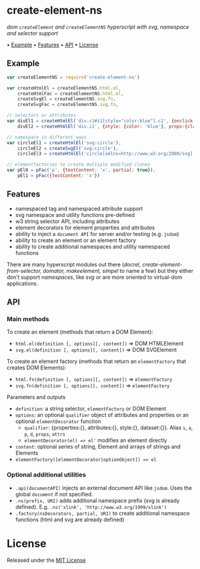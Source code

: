 <!-- markdownlint-disable MD004 MD007 MD010 MD041 MD022 MD024 MD032 MD036 -->

# create-element-ns

*dom `createElement` and `createElementNS` hyperscript with svg, namespace and selector support*

• [Example](#example) • [Features](#features) • [API](#api) • [License](#license)

## Example

```javascript
var createElementNS = require('create-element-ns')

var createHtmlEl = createElementNS.html.el,
    createHtmlFac = createElementNS.html.el,
    createSvgEl = createElementNS.svg.fn,
    createSvgFac = createElementNS.svg.fn,

// selectors or attributes
var divEl1 = createHtmlEl('div.c1#i1[style="color:blue"].c2', {onclick: function() {}}),
    divEl2 = createHtmlEl('div.i1', {style: {color: 'blue'}, props:{className: 'c1 c2', , onclick: function() {}}})

// namespace in different ways
var circleEl1 = createHtmlEl('svg:circle'),
    circleEl2 = createSvgEl('svg:circle'),
    circleEl3 = createHtmlEl('circle[xmlns=http://www.w3.org/2000/svg]')

// elementfactories to create multiple modified clones
var pEl0 = pFac('p', {textContent: 'x', partial: true}),
    pEl1 = pFac({textContent: 'x'})
```

## Features

* namespaced tag and namespaced attribute support
* svg namespace and utility functions pre-defined
* w3 string selector API, including attributes
* element decorators for element properties and attributes
* ability to inject a `document API` for server and/or testing (e.g. `jsdom`)
* ability to create an element or an element factory
* ability to create additional namespaces and utility namespaced functions

There are many hyperscript modules out there
(*docrel, create-element-from-selector, domator, makeelement, simpel* to name a few)
but they either don't support *namespaces*, like *svg* or are more oriented to virtual-dom applications.

## API

### Main methods

To create an element (methods that return a DOM Element):
* `html.el(definition [, options][, content])` => DOM HTMLElement
* `svg.el(definition [, options][, content])` => DOM SVGElement

To create an element factory (methods that return an `elementFactory` that creates DOM Elements):
* `html.fn(definition [, options][, content])` => `elementFactory`
* `svg.fn(definition [, options][, content])` => `elementFactory`

Parameters and outputs
* `definition`: a string selector, `elementFactory` or DOM Element
* `options`: an optional `qualifier` object of attributes and properties or an optional `elementDecorator` function
  * `qualifier`: {properties:{}, attributes:{}, style:{}, dataset:{}}. Alias `s`, `a`, `p`, `d`, `props`, `attrs`
  * `elementDecorator(el) => el'` modifies an element directly
* `content`: optional series of string, Element and arrays of strings and Elements
* `elementFactory([elementDecorator|optionObject]) => el`

### Optional additional utilities

* `.api(documentAPI)` injects an external document API like `jsdom`. Uses the global `document` if not specified.
* `.ns(prefix, URI)` adds additional namespace prefix (svg is already defined). E.g. `.ns('xlink', 'http://www.w3.org/1999/xlink')`
* `.factory(nsDecorators, partial, URI)` to create additional namespace functions (html and svg are already defined)

# License

Released under the [MIT License](http://www.opensource.org/licenses/MIT)
